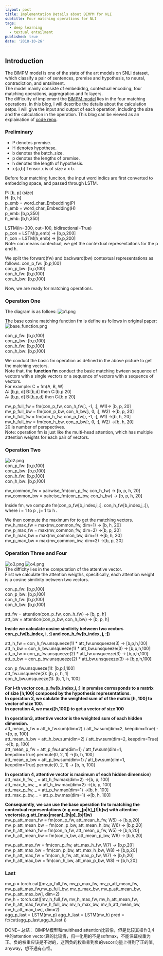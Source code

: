 ```yaml
---
layout: post
title: Implementation Details about BIMPM for NLI
subtitle: Four matching operations for NLI
tags:
  - deep learning
  - textual entailment
published: true
date: '2018-10-26'
---
```


## Introduction
The BIMPM model is one of the state of the art models on SNLI dataset,
which classify a pair of sentences, premise and hypothesis, to neural, contradiction, and entailment.   
The model mainly consiste of embedidng, contextual encoding, four matching operations, aggregration and fc layers.  
The difficulty of implement the [BIMPM model](https://arxiv.org/abs/1702.03814) lies in the four matching operations. 
In this blog, I will describe the details about the calculation setps. I will give the input and output of each operation, including the size and the calculation in the operation. This blog can be viewed as an explaination of [code repo](https://github.com/galsang/BIMPM-pytorch).

### Preliminary
- P denotes premise.  
- H denotes hypothese.  
- b denotes the batch_size.  
- p denotes the lengths of premise.     
- h denotes the length of hypothesis.  
- x:[a,b] Tensor x is of size a x b.  


Before four matching funciton, the input word indics are first converted to embedding space, and passed through LSTM.

P: [b, p] (size)  
H: [b, h]  
p_emb = word_char_Embedding(P)  
h_emb = word_char_Embedding(H)  
p_emb: [b,p,350]  
h_emb: [b,h,350]  

LSTM(in=300, out=100, bidirectional=True)    
p_con = LSTM(p_emb) -> [b,p,200]  
h_con = LSTM(h_emb) -> [b,p,200]   
Note: con means contextual, we get the contextual representaitons for the p and h.

We split the forward(fw) and backward(bw) contextual representations as follows:
con_p_fw: [b,p,100]  
con_p_bw: [b,p,100]  
con_h_fw: [b,p,100]  
con_h_bw: [b,p,100]  

Now, we are ready for matching operations. 

### Operation One

The diagram is as folloes:
![o1.png]({{site.baseurl}}/img/o1.png)  

The base cosine matching function fm is define as follows in original paper:
![base_function.png]({{site.baseurl}}/img/base_function.png)  

con_p_fw: [b,p,100]   
con_p_bw: [b,p,100]     
con_h_fw: [b,p,100]    
con_h_bw: [b,p,100]   

We conduct the basic fm operation as defined in the above picture to get the matching vectors.  
Note that, the **function fm** conduct the basic matching bwteen sequence of vectors with a single vectors or a sequence of vectors with a sequence of vectors.  
For example:  C =   fm(A, B, W)  
A: [b,p, d] B:[b,d] then C:[b,p 20]  
A: [b,p, d] B:[b,p,d] then C:[b,p 20]  

mv_p_full_fw = fm(con_p_fw, con_h_fw[:, -1, :], W1)-> [b, p, 20]     
mv_p_full_bw = fm(con_p_bw, con_h_bw[:, 0, :], W2) ->[b, p, 20]     
mv_h_full_fw = fm(con_h_fw, con_p_fw[:, -1, :], W1) ->[b, h, 20]     
mv_h_full_bw = fm(con_h_bw, con_p_bw[:, 0, :], W2) ->[b, h, 20]     
20 is number of perspectives.   
Note: operation fm is just like the multi-head attention, which has multiple attention weights for each pair of vectors.  



### Operation Two
![o2.png]({{site.baseurl}}/img/o2.png)  
con_p_fw: [b,p,100]  
con_p_bw: [b,p,100]  
con_h_fw: [b,p,100]  
con_h_bw: [b,p,100]   

mv_common_fw = pairwise_fm(con_p_fw, con_h_fw)   ->  [b, p, h, 20]   
mv_common_bw = paireise_fm(con_p_bw, con_h_bw)   ->  [b, p, h, 20]   

Inside fm, we compute fm(con_p_fw[b_index,i,:], con_h_fw[b_index,j,:]), where i = 1 to p , j= 1 to h .

We then compute the maximum for to get the matching vectors.     
mv_h_max_fw = max(mv_common_fw, dim=1) -> [b, h, 20]     
mv_p_max_fw = max(mv_common_fw, dim=2) ->[b, p, 20]   
mv_h_max_bw = max(mv_common_bw, dim=1)  ->[b, h, 20]    
mv_p_max_bw = max(mv_common_bw, dim=2)  ->[b, p, 20]  


### Operation Three  and Four
![o3.png]({{site.baseurl}}/img/o3.png)
![o4.png]({{site.baseurl}}/img/o4.png)  
The difficlty lies in the computation of the attentive vector.  
First we calculate the attention weigths, specifically, each attention weight is a cosine similirity between two vectors.  

con_p_fw: [b,p,100]  
con_p_bw: [b,p,100]  
con_h_fw: [b,p,100]  
con_h_bw: [b,p,100]   

att_fw = attention(con_p_fw, con_h_fw) -> [b, p, h]  
att_bw = attention(con_p_bw, con_h_bw)  ->  [b, p, h]    

**Inside we calculate cosine similirity between two vectors con_p_fw[b_index, i, :] and con_h_fw[b_index, j, :])**

att_h_fw = con_h_fw.unsqueeze(1) \* att_fw.unsqueeze(3)  -> [b,p,h,100]  
att_h_bw = con_h_bw.unsqueeze(1) \* att_bw.unsqueeze(3)  -> [b,p,h,100]  
att_p_fw = con_p_fw.unsqueeze(2) \* att_fw.unsqueeze(3)  -> [b,p,h,100]  
att_p_bw = con_p_bw.unsqueeze(2) \* att_bw.unsqueeze(3)  -> [b,p,h,100]

con_p_fw.unsqueeze(1): [b,p,1,100]   
att_fw.unsqueeze(3): [b, p, h, 1]  
con_h_bw.unsqueeze(1): [b, 1, h, 100]

**For i-th vector con\_p\_fw[b\_index,i,:] in premise corresponds to a matrix of size [h,100] composed by the hypothesis representations.   
In operation 3, we calulate the weighted sum of of the matrix [h, 100] to vector of size 100.   
In operation 4, we max([h,100]) to get a vector of size 100**   

**In operation3, attentive vector is the weighted sum of each hidden dimension.**     
att_mean_h_fw = att_h_fw.sum(dim=2) / att_fw.sum(dim=2, keepdim=True)     ->[b, p, 100]  
att_mean_h_bw = att_h_bw.sum(dim=2) / att_bw.sum(dim=2, keepdim=True)     ->[b, p, 100]  
att_mean_p_fw = att_p_fw.sum(dim=1) / att_fw.sum(dim=1, keepdim=True).permute(0, 2, 1)    ->[b, h, 100]  
att_mean_p_bw = att_p_bw.sum(dim=1) / att_bw.sum(dim=1, keepdim=True).permute(0, 2, 1)    -> [b, h, 100]   


**In operation 4, attentive vector is maximum of each hidden dimension)**    
att_max_h_fw, _ = att_h_fw.max(dim=2)   ->[b, p, 100]  
att_max_h_bw, _ = att_h_bw.max(dim=2)    ->[b, p, 100]  
att_max_p_fw, _ = att_p_fw.max(dim=1)   ->[b, h, 100]  
att_max_p_bw, _ = att_p_bw.max(dim=1)    ->[b, h, 100]  

**Consequently, we can use the base operation fm to matching the contextual representations (e.g.con\_[p|h]\_[f|b]w) with attentive vectors(e.g.att\_[max|mean]\_[h|p]\_[b|f]w)**     
mv_p_att_mean_fw = fm(con_p_fw, att_mean_h_fw, W5)  -> [b,p,20]  
mv_p_att_mean_bw = fm(con_p_bw, att_mean_h_bw, W6) -> [b,p,20]  
mv_h_att_mean_fw = fm(con_h_fw, att_mean_p_fw, W5)  -> [b,h,20]    
mv_h_att_mean_bw = fm(con_h_bw, att_mean_p_bw, W6)  -> [b,h,20]  

mv_p_att_max_fw = fm(con_p_fw, att_max_h_fw, W7)  -> [b,p,20]   
mv_p_att_max_bw = fm(con_p_bw, att_max_h_bw, W8)  -> [b,p,20]  
mv_h_att_max_fw = fm(con_h_fw, att_max_p_fw, W7)  -> [b,h,20]  
mv_h_att_max_bw = fm(con_h_bw, att_max_p_bw, W8)  -> [b,h,20]  


### Last 

mv_p = torch.cat([mv_p_full_fw, mv_p_max_fw, mv_p_att_mean_fw, mv_p_att_max_fw,mv_p_full_bw, mv_p_max_bw, mv_p_att_mean_bw, mv_p_att_max_bw], dim=2)  
 mv_h = torch.cat([mv_h_full_fw, mv_h_max_fw, mv_h_att_mean_fw, mv_h_att_max_fw,mv_h_full_bw, mv_h_max_bw, mv_h_att_mean_bw, mv_h_att_max_bw], dim=2)  
 agg_p_last = LSTM(mv_p)
 agg_h_last = LSTM(mv_h)
pred = fc(cat(agg_p_last,agg_h_last ))

DONE~
总结： BIMPM模型和multihead attention比较像，但是比较其操作3,4中的attention vector算的比较贵，归一化用的不是softmax，不能保证权重为正。负的权重应该是不对的，这回负的权重乘到负的vecor向量上得到了正的值，anyway，想不通有点怪。
